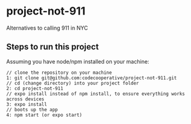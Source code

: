 # project-not-911
Alternatives to calling 911 in NYC

## Steps to run this project
Assuming you have node/npm installed on your machine:

```
// clone the repository on your machine
1: git clone git@github.com:codecooperative/project-not-911.git
// cd (change directory) into your project folder
2: cd project-not-911
// expo install instead of npm install, to ensure everything works across devices
3: expo install
// boots up the app
4: npm start (or expo start)
```
